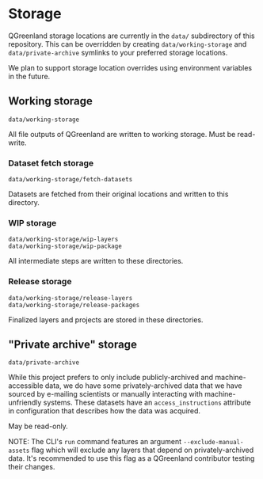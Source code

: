 # Storage

QGreenland storage locations are currently in the `data/` subdirectory of this
repository. This can be overridden by creating `data/working-storage` and
`data/private-archive` symlinks to your preferred storage locations.

We plan to support storage location overrides using environment variables in
the future.


## Working storage

```
data/working-storage
```

All file outputs of QGreenland are written to working storage. Must be
read-write.


### Dataset fetch storage

```
data/working-storage/fetch-datasets
```

Datasets are fetched from their original locations and written to this
directory.


### WIP storage

```
data/working-storage/wip-layers
data/working-storage/wip-package
```

All intermediate steps are written to these directories.


### Release storage

```
data/working-storage/release-layers
data/working-storage/release-packages
```

Finalized layers and projects are stored in these directories.


## "Private archive" storage

```
data/private-archive
```

While this project prefers to only include publicly-archived and
machine-accessible data, we do have some privately-archived data that we have
sourced by e-mailing scientists or manually interacting with machine-unfriendly
systems. These datasets have an `access_instructions` attribute in configuration
that describes how the data was acquired.

May be read-only.

NOTE: The CLI's `run` command features an argument `--exclude-manual-assets`
flag which will exclude any layers that depend on privately-archived data. It's
recommended to use this flag as a QGreenland contributor testing their changes.
